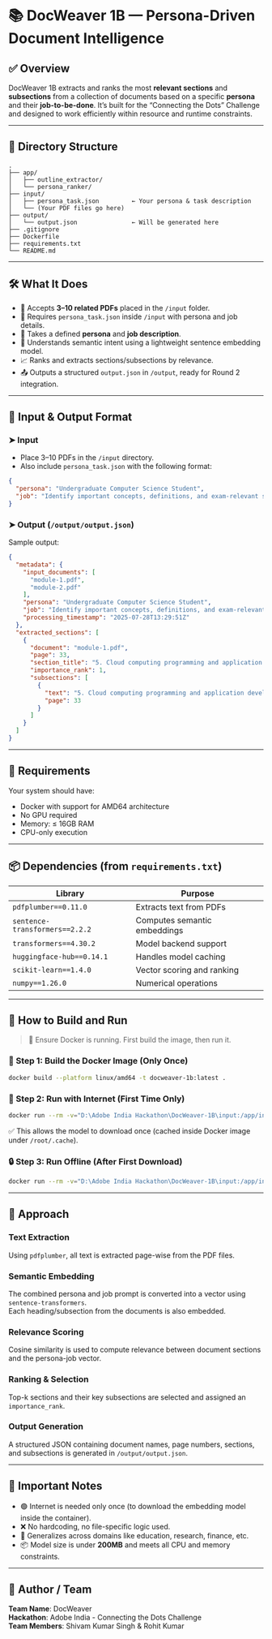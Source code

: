 # 📚 DocWeaver 1B — Persona-Driven Document Intelligence

## ✅ Overview

DocWeaver 1B extracts and ranks the most **relevant sections** and **subsections** from a collection of documents based on a specific **persona** and their **job-to-be-done**. It’s built for the “Connecting the Dots” Challenge and designed to work efficiently within resource and runtime constraints.

---

## 🔧 Directory Structure

```
.
├── app/
│   ├── outline_extractor/
│   └── persona_ranker/
├── input/
│   ├── persona_task.json         ← Your persona & task description
│   └── (Your PDF files go here)
├── output/
│   └── output.json               ← Will be generated here
├── .gitignore
├── Dockerfile
├── requirements.txt
└── README.md
```

---

## 🛠️ What It Does

- 📂 Accepts **3–10 related PDFs** placed in the `/input` folder.
- 📄 Requires `persona_task.json` inside `/input` with persona and job details.
- 👤 Takes a defined **persona** and **job description**.
- 🧠 Understands semantic intent using a lightweight sentence embedding model.
- 📈 Ranks and extracts sections/subsections by relevance.
- 📤 Outputs a structured `output.json` in `/output`, ready for Round 2 integration.

---

## 📄 Input & Output Format

### ➤ Input

- Place 3–10 PDFs in the `/input` directory.
- Also include `persona_task.json` with the following format:

```json
{
  "persona": "Undergraduate Computer Science Student",
  "job": "Identify important concepts, definitions, and exam-relevant sections from cloud computing textbooks"
}
```

### ➤ Output (`/output/output.json`)
Sample output:

```json
{
  "metadata": {
    "input_documents": [
      "module-1.pdf",
      "module-2.pdf"
    ],
    "persona": "Undergraduate Computer Science Student",
    "job": "Identify important concepts, definitions, and exam-relevant sections from cloud computing textbooks",
    "processing_timestamp": "2025-07-28T13:29:51Z"
  },
  "extracted_sections": [
    {
      "document": "module-1.pdf",
      "page": 33,
      "section_title": "5. Cloud computing programming and application development",
      "importance_rank": 1,
      "subsections": [
        {
          "text": "5. Cloud computing programming and application development",
          "page": 33
        }
      ]
    }
  ]
}
```

---

## 🧰 Requirements

Your system should have:

- Docker with support for AMD64 architecture  
- No GPU required  
- Memory: ≤ 16GB RAM  
- CPU-only execution  

---

## 📦 Dependencies (from `requirements.txt`)

| Library                   | Purpose                              |
|---------------------------|--------------------------------------|
| `pdfplumber==0.11.0`      | Extracts text from PDFs              |
| `sentence-transformers==2.2.2` | Computes semantic embeddings  |
| `transformers==4.30.2`    | Model backend support                |
| `huggingface-hub==0.14.1` | Handles model caching                |
| `scikit-learn==1.4.0`     | Vector scoring and ranking           |
| `numpy==1.26.0`           | Numerical operations                 |

---

## 🚀 How to Build and Run

> 📍 Ensure Docker is running. First build the image, then run it.

### 🔨 Step 1: Build the Docker Image (Only Once)

```bash
docker build --platform linux/amd64 -t docweaver-1b:latest .
```

### 🔵 Step 2: Run with Internet (First Time Only)

```bash
docker run --rm -v="D:\Adobe India Hackathon\DocWeaver-1B\input:/app/input" -v="D:\Adobe India Hackathon\DocWeaver-1B\output:/app/output" docweaver-1b:latest
```

✅ This allows the model to download once (cached inside Docker image under `/root/.cache`).

### 🔒 Step 3: Run Offline (After First Download)

```bash
docker run --rm -v="D:\Adobe India Hackathon\DocWeaver-1B\input:/app/input" -v="D:\Adobe India Hackathon\DocWeaver-1B\output:/app/output" --network none docweaver-1b:latest
```

---

## 🧠 Approach

### Text Extraction  
Using `pdfplumber`, all text is extracted page-wise from the PDF files.

### Semantic Embedding  
The combined persona and job prompt is converted into a vector using `sentence-transformers`.  
Each heading/subsection from the documents is also embedded.

### Relevance Scoring  
Cosine similarity is used to compute relevance between document sections and the persona-job vector.

### Ranking & Selection  
Top-k sections and their key subsections are selected and assigned an `importance_rank`.

### Output Generation  
A structured JSON containing document names, page numbers, sections, and subsections is generated in `/output/output.json`.

---

## 📌 Important Notes

- 🟢 Internet is needed only once (to download the embedding model inside the container).
- ❌ No hardcoding, no file-specific logic used.
- 🔁 Generalizes across domains like education, research, finance, etc.
- 📦 Model size is under **200MB** and meets all CPU and memory constraints.

---

## 👤 Author / Team

**Team Name**: DocWeaver  
**Hackathon**: Adobe India - Connecting the Dots Challenge  
**Team Members**: Shivam Kumar Singh & Rohit Kumar
